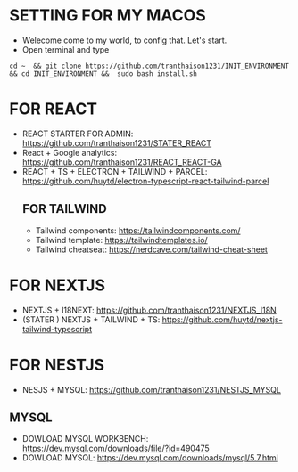 # SETTING FOR MY MACOS 

+ Welecome come to my world, to config that. Let's start.
+ Open terminal and type
```
cd ~  && git clone https://github.com/tranthaison1231/INIT_ENVIRONMENT && cd INIT_ENVIRONMENT &&  sudo bash install.sh
```

# FOR REACT 
+ REACT STARTER FOR ADMIN: https://github.com/tranthaison1231/STATER_REACT
+ React + Google analytics: https://github.com/tranthaison1231/REACT_REACT-GA
+ REACT + TS + ELECTRON + TAILWIND + PARCEL: https://github.com/huytd/electron-typescript-react-tailwind-parcel
  ## FOR TAILWIND 
    + Tailwind components: https://tailwindcomponents.com/
    + Tailwind template: https://tailwindtemplates.io/
    + Tailwind cheatseat: https://nerdcave.com/tailwind-cheat-sheet

# FOR NEXTJS

+ NEXTJS + I18NEXT: https://github.com/tranthaison1231/NEXTJS_I18N 
+ (STATER ) NEXTJS + TAILWIND + TS: https://github.com/huytd/nextjs-tailwind-typescript


# FOR NESTJS
+ NESJS + MYSQL: https://github.com/tranthaison1231/NESTJS_MYSQL
 ## MYSQL 
  + DOWLOAD MYSQL WORKBENCH: https://dev.mysql.com/downloads/file/?id=490475
  + DOWLOAD MYSQL: https://dev.mysql.com/downloads/mysql/5.7.html
